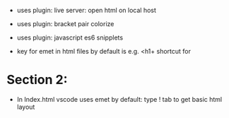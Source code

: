 - uses plugin: live server: open html on local host
- uses plugin: bracket pair colorize
- uses plugin: javascript es6 snipplets

- key for emet in html files by default is <tab> e.g. <h1+<tab> shortcut for

# Section 2:

- In Index.html
  vscode uses emet by default: type ! tab to get basic html layout
